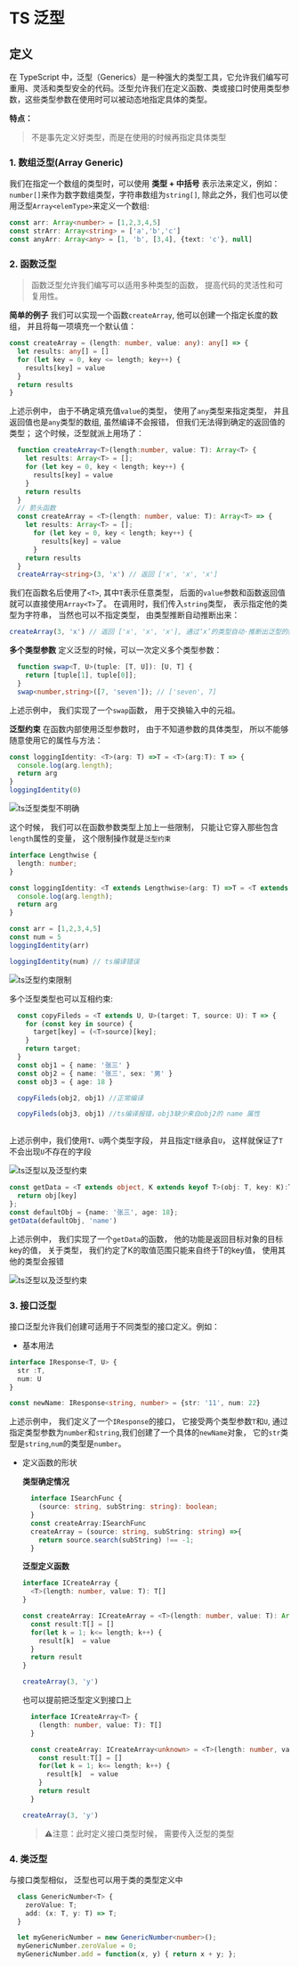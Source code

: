 # TS 泛型

## 定义

在 TypeScript 中，泛型（Generics）是一种强大的类型工具，它允许我们编写可重用、灵活和类型安全的代码。泛型允许我们在定义函数、类或接口时使用类型参数，这些类型参数在使用时可以被动态地指定具体的类型。

**特点：**

> 不是事先定义好类型，而是在使用的时候再指定具体类型

### 1. 数组泛型(Array Generic)

  我们在指定一个数组的类型时，可以使用 **类型 + 中括号** 表示法来定义，例如： `number[]`来作为数字数组类型，字符串数组为`string[]`, 除此之外，我们也可以使用泛型`Array<elemType>`来定义一个数组:

  ```typescript
  const arr: Array<number> = [1,2,3,4,5]
  const strArr: Array<string> = ['a','b','c']
  const anyArr: Array<any> = [1, 'b', [3,4], {text: 'c'}, null]
  ```

### 2. 函数泛型

  > 函数泛型允许我们编写可以适用多种类型的函数， 提高代码的灵活性和可复用性。

  **简单的例子**
  我们可以实现一个函数`createArray`, 他可以创建一个指定长度的数组， 并且将每一项填充一个默认值：

  ```typescript
  const createArray = (length: number, value: any): any[] => {
    let results: any[] = []
    for (let key = 0, key <= length; key++) {
      results[key] = value
    }
    return results
  }

  ```

  上述示例中， 由于不确定填充值`value`的类型， 使用了`any`类型来指定类型， 并且返回值也是`any`类型的数组, 虽然编译不会报错， 但我们无法得到确定的返回值的类型； 这个时候，泛型就派上用场了：

  ```typescript
    function createArray<T>(length:number, value: T): Array<T> {
      let results: Array<T> = [];
      for (let key = 0, key < length; key++) {
        results[key] = value
      }
      return results
    }
    // 箭头函数
    const createArray = <T>(length: number, value: T): Array<T> => {
      let results: Array<T> = [];
        for (let key = 0, key < length; key++) {
          results[key] = value
        }
      return results
    }
    createArray<string>(3, 'x') // 返回 ['x', 'x', 'x']
  ```

  我们在函数名后使用了`<T>`, 其中`T`表示任意类型， 后面的`value`参数和函数返回值就可以直接使用`Array<T>`了。
  在调用时，我们传入`string`类型， 表示指定他的类型为字符串， 当然也可以不指定类型， 由类型推断自动推断出来：

  ```typescript
  createArray(3, 'x') // 返回 ['x', 'x', 'x'], 通过‘x’的类型自动·推断出泛型的类型
  ```

  **多个类型参数**
  定义泛型的时候，可以一次定义多个类型参数：

  ```typescript
    function swap<T, U>(tuple: [T, U]): [U, T] {
      return [tuple[1], tuple[0]];
    }
    swap<number,string>([7, 'seven']); // ['seven', 7]
  ```

  上述示例中， 我们实现了一个`swap`函数， 用于交换输入中的元祖。

  **泛型约束**
  在函数内部使用泛型参数时， 由于不知道参数的具体类型， 所以不能够随意使用它的属性与方法：

  ```typescript
  const loggingIdentity: <T>(arg: T) =>T = <T>(arg:T): T => {
    console.log(arg.length);
    return arg
  }
  loggingIdentity(0)
  ```

  ![ts泛型类型不明确](/image/typescriptConstraint.jpeg)

  这个时候， 我们可以在函数参数类型上加上一些限制， 只能让它穿入那些包含`length`属性的变量， 这个限制操作就是`泛型约束`

  ```typescript
  interface Lengthwise {
    length: number;
  }

  const loggingIdentity: <T extends Lengthwise>(arg: T) =>T = <T extends Lengthwise>(arg:T): T => {
    console.log(arg.length);
    return arg
  }

  const arr = [1,2,3,4,5]
  const num = 5
  loggingIdentity(arr)

  loggingIdentity(num) // ts编译错误

  ```

  ![ts泛型约束限制](/image/typescriptlength.png)

  多个泛型类型也可以互相约束:

  ```typescript
    const copyFileds = <T extends U, U>(target: T, source: U): T => {
      for (const key in source) {
        target[key] = (<T>source)[key];
      }
      return target;
    }
    const obj1 = { name: '张三' }
    const obj2 = { name: '张三', sex: '男' }
    const obj3 = { age: 18 }

    copyFileds(obj2, obj1) //正常编译

    copyFileds(obj3, obj1) //ts编译报错，obj3缺少来自obj2的 name 属性
    
  ```

  上述示例中，我们使用`T`、`U`两个类型字段， 并且指定`T`继承自`U`， 这样就保证了`T`不会出现`U`不存在的字段

  ![ts泛型以及泛型约束](/image/typescript-example.png)

  ```typescript
  const getData = <T extends object, K extends keyof T>(obj: T, key: K):T[K]  => {
    return obj[key]
  };
  const defaultObj = {name: '张三', age: 18};
  getData(defaultObj, 'name')
  ```

  上述示例中， 我们实现了一个`getData`的函数， 他的功能是返回目标对象的目标key的值， 关于类型， 我们约定了K的取值范围只能来自终于T的key值， 使用其他的类型会报错

  ![ts泛型以及泛型约束](/image/typescriptGenerics.jpeg)

### 3. 接口泛型

接口泛型允许我们创建可适用于不同类型的接口定义。例如：

- 基本用法

```typescript
interface IResponse<T, U> {
  str :T,
  num: U
}

const newName: IResponse<string, number> = {str: '11', num: 22}
```

上述示例中， 我们定义了一个`IResponse`的接口， 它接受两个类型参数`T`和`U`, 通过指定类型参数为`number`和`string`,我们创建了一个具体的`newName`对象， 它的`str`类型是`string`,`num`的类型是`number`。

- 定义函数的形状

  **类型确定情况**

  ```typescript
    interface ISearchFunc {
      (source: string, subString: string): boolean;
    }
    const createArray:ISearchFunc
    createArray = (source: string, subString: string) =>{
      return source.search(subString) !== -1;
    }
  ```

  **泛型定义函数**

  ```typescript
  interface ICreateArray {
    <T>(length: number, value: T): T[]
  }

  const createArray: ICreateArray = <T>(length: number, value: T): Array<T> => {
    const result:T[] = []
    for(let k = 1; k<= length; k++) {
      result[k]  = value
    }
    return result
  }

  createArray(3, 'y')
  ```

  也可以提前把泛型定义到接口上

  ```typescript
    interface ICreateArray<T> {
      (length: number, value: T): T[]
    }

    const createArray: ICreateArray<unknown> = <T>(length: number, value: T): Array<T> => {
      const result:T[] = []
      for(let k = 1; k<= length; k++) {
        result[k]  = value
      }
      return result
    }

  createArray(3, 'y')
  ```

  > ⚠️注意：此时定义接口类型时候， 需要传入泛型的类型

### 4. 类泛型

  与接口类型相似， 泛型也可以用于类的类型定义中

  ```typescript
    class GenericNumber<T> {
      zeroValue: T;
      add: (x: T, y: T) => T;
    }

    let myGenericNumber = new GenericNumber<number>();
    myGenericNumber.zeroValue = 0;
    myGenericNumber.add = function(x, y) { return x + y; };
  ```
